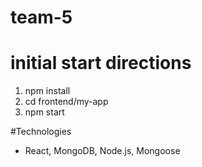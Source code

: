 # team-5

# initial start directions
1. npm install
2. cd frontend/my-app
3. npm start

#Technologies
* React, MongoDB, Node.js, Mongoose
